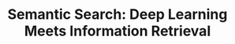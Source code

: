 ---
name: Colin Jemmott
email: cjemmott@gmail.com
photo: https://avatars.githubusercontent.com/u/43320559?v=4
website: https://www.cjemmott.com/
domain: B04
title: "Semantic Search: Deep Learning Meets Information Retrieval"
bio: "I'm a data scientist at Stitch Fix, where I build search and recommender systems.  It is extremely gratifying to use data and math to help so many people make better decisions."
description: "This section offers a hands-on exploration of semantic search, focusing on applications beyond traditional web search, such as code search, e-commerce, and file search. In the first quarter, students will reproduce results from a recent paper on semantic search for code, gaining practical experience in implementing state-of-the-art techniques. The second quarter will involve a group project, where students collaborate to develop their own innovative search solution in a domain of their choice. This capstone emphasizes the importance of constructing functional systems and applying the latest advancements in deep learning and large language models to improve search accuracy and efficiency. "
summer: "Please get a copy of \"AI-Powered Search\" by Trey Grainger, Doug Turnbull, and Max Irwin. The publisher, Manning, often has sales on the eBook.  I strongly recommend skimming the whole thing, but if you at lease look through Section 1 it will help us all have a shared foundation."
oldstudent: https://dsc-capstone.github.io/projects-2020-2021/#domain_04
prerequisites: None
time: Wednesday 9-10AM, In-Person
style: This section will be open-ended and ill-posed, meaning that you will need to first define and then solve the problems.  I will do everything I can to help you, but you will play a leading role in our collaboration.
seats: 8 
tag: Graphs and Deep Learning
---